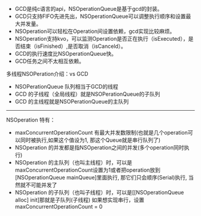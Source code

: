 - GCD是纯c语言的api，NSOperationQueue是基于gcd的封装。
- GCD只支持FIFO先进先出，NSOperationQueue可以调整执行顺序和设置最大并发量。
- NSOperation可以轻松在Operation间设置依赖，gcd实现比较麻烦。
- NSOperation支持kvo，可以监测Operation是否正在执行（isExecuted），是否结束（isFinished）,是否取消（isCanceld）。
- GCD的执行速度比NSOperationQueue快。
- GCD任务之间不太相互依赖。

多线程NSOPeration介绍：vs GCD

- NSOPerationQueue 队列相当于GCD的线程
- GCD 的子线程（全局线程）就是NSOPerationQueue的子队列
- GCD 的主线程就是NSOPerationQueue的主队列

---

NSOperation 特有：

- maxConcurrentOperationCount 有最大并发数限制(也就是几个operation可以同时被执行,如果这个值设为1, 那这个Queue就是串行队列了)
- NSOperation 的并发都是指NSOperation之间的并发(多个operation同时执行)
- NSOperation 的主队列（也叫主线程）时，可以是maxConcurrentOperationCount设置为1或者把operation放到[NSOperationQueue mainQueue]里面执行, 那它们只会顺序(Serial)执行, 当然就不可能并发了
- NSOperation 的子队列（也叫子线程）时，可以是[[NSOperationQueue alloc] init]那就是子队列(子线程)
如果想实现串行，设置maxConcurrentOperationCount = 0
